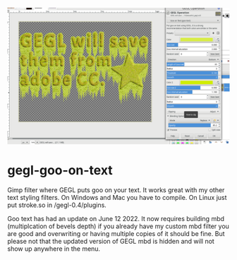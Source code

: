 ![image preview](bonus_goo.png)
# gegl-goo-on-text
Gimp filter where GEGL puts goo on your text. It works great with my other text styling filters. On Windows and Mac you have to compile. On Linux just put stroke.so in /gegl-0.4/plugins.

Goo text has had an update on June 12 2022. It now requires building mbd (multiplcation of bevels depth) if you already have my custom mbd filter you are good and overwriting or having multiple copies of it should be fine. But please not that the updated version of GEGL mbd is hidden and will not show up anywhere in the menu.
